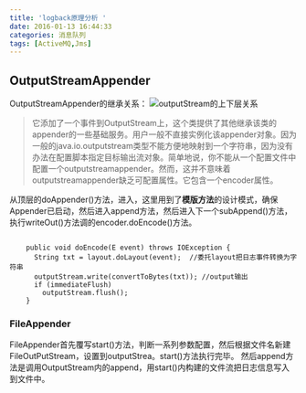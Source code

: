 ```yaml
---
title: 'logback原理分析 '
date: 2016-01-13 16:44:33
categories: 消息队列 
tags: [ActiveMQ,Jms]
---
```

## OutputStreamAppender
	
OutputStreamAppender的继承关系：
![outputStream的上下层关系](http://logback.qos.ch/manual/images/chapters/appenders/appenderClassDiagram.jpg)
> 它添加了一个事件到OutputStream上，这个类提供了其他继承该类的appender的一些基础服务。用户一般不直接实例化该appender对象。因为一般的java.io.outputstream类型不能方便地映射到一个字符串，因为没有办法在配置脚本指定目标输出流对象。简单地说，你不能从一个配置文件中配置一个outputstreamappender。然而，这并不意味着outputstreamappender缺乏可配置属性。它包含一个encoder属性。

从顶层的doAppender()方法，进入，这里用到了**模版方法**的设计模式，确保Appender已启动，然后进入append方法，然后进入下一个subAppend()方法，执行writeOut()方法调的encoder.doEncode()方法。
<pre><code>
	public void doEncode(E event) throws IOException {
	  String txt = layout.doLayout(event);	//委托layout把日志事件转换为字符串
	  outputStream.write(convertToBytes(txt)); //output输出
	  if (immediateFlush)
		outputStream.flush();
	}
</code></pre>
### FileAppender
FileAppender首先覆写start()方法，判断一系列参数配置，然后根据文件名新建FileOutPutStream，设置到outputStrea。start()方法执行完毕。
然后append方法是调用OutputStream内的append，用start()内构建的文件流把日志信息写入到文件中。